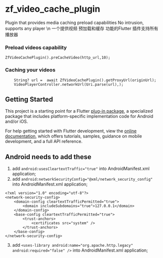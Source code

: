 # zf_video_cache_plugin

Plugin that provides media caching preload capabilities
No intrusion, supports any player
\n
一个提供视频 预加载和缓存 功能的Flutter 插件支持所有播放器



### Preload videos capability
```
ZfVideoCachePlugin().preCacheVideo(http_url,10);
```

### Caching your videos
```
    String? url =  await ZfVideoCachePlugin().getProxyUrl(originUrl);
    VideoPlayerController.networkUrl(Uri.parse(url),);
```

## Getting Started

This project is a starting point for a Flutter
[plug-in package](https://flutter.dev/developing-packages/),
a specialized package that includes platform-specific implementation code for
Android and/or iOS.

For help getting started with Flutter development, view the
[online documentation](https://flutter.dev/docs), which offers tutorials,
samples, guidance on mobile development, and a full API reference.



## Android needs to add these
1. add ` android:usesCleartextTraffic="true" ` into AndroidManifest.xml application;
2. add ` android:networkSecurityConfig="@xml/network_security_config" ` into AndroidManifest.xml application;
```
<?xml version="1.0" encoding="utf-8"?>
<network-security-config>
    <domain-config cleartextTrafficPermitted="true">
        <domain includeSubdomains="true">127.0.0.1</domain>
    </domain-config>
    <base-config cleartextTrafficPermitted="true">
        <trust-anchors>
            <certificates src="system" />
        </trust-anchors>
    </base-config>
</network-security-config>
```
3. add `<uses-library android:name="org.apache.http.legacy" android:required="false" />` into AndroidManifest.xml application;
